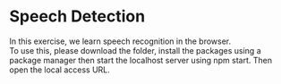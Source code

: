 # Speech Detection
In this exercise, we learn speech recognition in the browser. \
To use this, please download the folder, install the packages using a package manager then start the localhost server using npm start. Then open the local access URL. \
![]()
